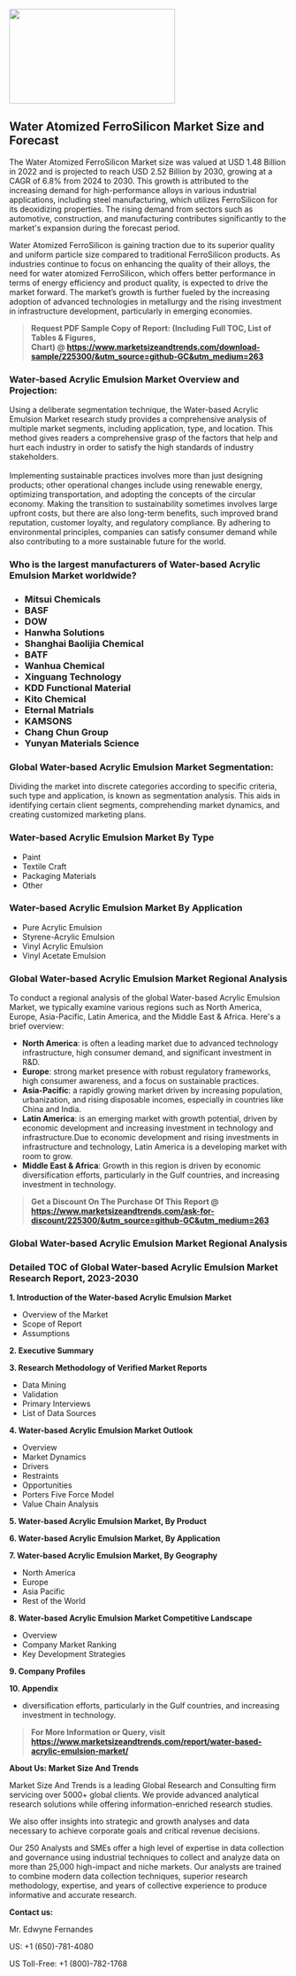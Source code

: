 <p><img class="alignnone size-medium wp-image-20088" src="https://ffe5etoiles.com/wp-content/uploads/2024/12/MST1-300x171.png" alt="" width="300" height="171" /></p><h2>Water Atomized FerroSilicon Market Size and Forecast</h2><p>The Water Atomized FerroSilicon Market size was valued at USD 1.48 Billion in 2022 and is projected to reach USD 2.52 Billion by 2030, growing at a CAGR of 6.8% from 2024 to 2030. This growth is attributed to the increasing demand for high-performance alloys in various industrial applications, including steel manufacturing, which utilizes FerroSilicon for its deoxidizing properties. The rising demand from sectors such as automotive, construction, and manufacturing contributes significantly to the market's expansion during the forecast period.</p><p>Water Atomized FerroSilicon is gaining traction due to its superior quality and uniform particle size compared to traditional FerroSilicon products. As industries continue to focus on enhancing the quality of their alloys, the need for water atomized FerroSilicon, which offers better performance in terms of energy efficiency and product quality, is expected to drive the market forward. The market’s growth is further fueled by the increasing adoption of advanced technologies in metallurgy and the rising investment in infrastructure development, particularly in emerging economies.</p></p><blockquote id="" class=""><strong>Request PDF Sample Copy of Report: (Including Full TOC, List of Tables &amp; Figures, Chart)&nbsp;@&nbsp;<strong><a href="https://www.marketsizeandtrends.com/download-sample/225300/&utm_source=github-GC&utm_medium=263" target="_blank">https://www.marketsizeandtrends.com/download-sample/225300/&utm_source=github-GC&utm_medium=263</a></strong></strong></blockquote><h3 id="" class="">Water-based Acrylic Emulsion Market&nbsp;Overview and Projection:</h3><p id="" class="">Using a deliberate segmentation technique, the Water-based Acrylic Emulsion Market research study provides a comprehensive analysis of multiple market segments, including application, type, and location. This method gives readers a comprehensive grasp of the factors that help and hurt each industry in order to satisfy the high standards of industry stakeholders. <br /> <br />Implementing sustainable practices involves more than just designing products; other operational changes include using renewable energy, optimizing transportation, and adopting the concepts of the circular economy. Making the transition to sustainability sometimes involves large upfront costs, but there are also long-term benefits, such improved brand reputation, customer loyalty, and regulatory compliance. By adhering to environmental principles, companies can satisfy consumer demand while also contributing to a more sustainable future for the world.</p><h3 id="" class="">Who is the largest manufacturers of&nbsp;Water-based Acrylic Emulsion Market worldwide?</h3><h3 class=""><p><ul><li>Mitsui Chemicals </li><li> BASF </li><li> DOW </li><li> Hanwha Solutions </li><li> Shanghai Baolijia Chemical </li><li> BATF </li><li> Wanhua Chemical </li><li> Xinguang Technology </li><li> KDD Functional Material </li><li> Kito Chemical </li><li> Eternal Matrials </li><li> KAMSONS </li><li> Chang Chun Group </li><li> Yunyan Materials Science</li></ul></p></h3><h3 id="" class="">Global&nbsp;Water-based Acrylic Emulsion Market Segmentation:</h3><p id="" class="">Dividing the market into discrete categories according to specific criteria, such type and application, is known as segmentation analysis. This aids in identifying certain client segments, comprehending market dynamics, and creating customized marketing plans.</p><h3 id="" class="">Water-based Acrylic Emulsion Market&nbsp;By Type</h3><p><p><ul><li>Paint</li><li> Textile Craft</li><li> Packaging Materials</li><li> Other</p></li></ul></p></p><h3 id="" class="">Water-based Acrylic Emulsion Market&nbsp;By Application</h3><p class=""><p><ul><li>Pure Acrylic Emulsion</li><li> Styrene-Acrylic Emulsion</li><li> Vinyl Acrylic Emulsion</li><li> Vinyl Acetate Emulsion</li></ul></p></p><h3 id="" class="">Global Water-based Acrylic Emulsion Market Regional Analysis</h3><p id="" class="">To conduct a regional analysis of the global Water-based Acrylic Emulsion Market, we typically examine various regions such as North America, Europe, Asia-Pacific, Latin America, and the Middle East &amp; Africa. Here's a brief overview:</p><ul><li><strong>North America</strong>: is often a leading market due to advanced technology infrastructure, high consumer demand, and significant investment in R&amp;D.</li><li><strong>Europe</strong>: strong market presence with robust regulatory frameworks, high consumer awareness, and a focus on sustainable practices.</li><li><strong>Asia-Pacific</strong>: a rapidly growing market driven by increasing population, urbanization, and rising disposable incomes, especially in countries like China and India.</li><li><strong>Latin America</strong>: is an emerging market with growth potential, driven by economic development and increasing investment in technology and infrastructure.Due to economic development and rising investments in infrastructure and technology, Latin America is a developing market with room to grow.</li><li><strong>Middle East &amp; Africa</strong>: Growth in this region is driven by economic diversification efforts, particularly in the Gulf countries, and increasing investment in technology.</li></ul><blockquote id="" class=""><strong>Get a Discount On The Purchase Of This Report @ <strong><a href="https://www.marketsizeandtrends.com/ask-for-discount/225300/&utm_source=github-GC&utm_medium=263" target="_blank">https://www.marketsizeandtrends.com/ask-for-discount/225300/&utm_source=github-GC&utm_medium=263</a></strong></strong></blockquote><h3 id="" class="">Global Water-based Acrylic Emulsion Market Regional Analysis</h3><h3 id="" class="">Detailed TOC of Global Water-based Acrylic Emulsion Market Research Report, 2023-2030</h3><p id="" class=""><strong>1. Introduction of the Water-based Acrylic Emulsion Market</strong></p><ul><li>Overview of the Market</li><li>Scope of Report</li><li>Assumptions</li></ul><p id="" class=""><strong>2. Executive Summary</strong></p><p id="" class=""><strong>3. Research Methodology of Verified Market Reports</strong></p><ul><li>Data Mining</li><li>Validation</li><li>Primary Interviews</li><li>List of Data Sources</li></ul><p id="" class=""><strong>4. Water-based Acrylic Emulsion Market Outlook</strong></p><ul><li>Overview</li><li>Market Dynamics</li><li>Drivers</li><li>Restraints</li><li>Opportunities</li><li>Porters Five Force Model</li><li>Value Chain Analysis</li></ul><p id="" class=""><strong>5. Water-based Acrylic Emulsion Market, By Product</strong></p><p id="" class=""><strong>6. Water-based Acrylic Emulsion Market, By Application</strong></p><p id="" class=""><strong>7. Water-based Acrylic Emulsion Market, By Geography</strong></p><ul><li>North America</li><li>Europe</li><li>Asia Pacific</li><li>Rest of the World</li></ul><p id="" class=""><strong>8. Water-based Acrylic Emulsion Market Competitive Landscape</strong></p><ul><li>Overview</li><li>Company Market Ranking</li><li>Key Development Strategies</li></ul><p id="" class=""><strong>9. Company Profiles</strong></p><p id="" class=""><strong>10. Appendix</strong></p><ul><li>diversification efforts, particularly in the Gulf countries, and increasing investment in technology.</li></ul><blockquote id="" class=""><strong>For More Information or Query, visit <strong><strong><a href="https://www.marketsizeandtrends.com/report/water-based-acrylic-emulsion-market/" target="_blank">https://www.marketsizeandtrends.com/report/water-based-acrylic-emulsion-market/</a></strong></strong></strong></blockquote><p id="" class=""><strong>About Us: Market Size And Trends</strong></p><p id="" class="">Market Size And Trends is a leading Global Research and Consulting firm servicing over 5000+ global clients. We provide advanced analytical research solutions while offering information-enriched research studies.</p><p id="" class="">We also offer insights into strategic and growth analyses and data necessary to achieve corporate goals and critical revenue decisions.</p><p id="" class="">Our 250 Analysts and SMEs offer a high level of expertise in data collection and governance using industrial techniques to collect and analyze data on more than 25,000 high-impact and niche markets. Our analysts are trained to combine modern data collection techniques, superior research methodology, expertise, and years of collective experience to produce informative and accurate research.</p><p id="" class=""><strong>Contact us:</strong></p><p id="" class="">Mr. Edwyne Fernandes</p><p id="" class="">US: +1 (650)-781-4080</p><p id="" class="">US Toll-Free: +1 (800)-782-1768</p>
